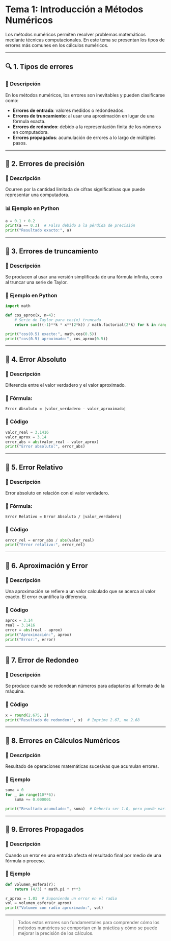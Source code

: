 
# Tema 1: Introducción a Métodos Numéricos

Los métodos numéricos permiten resolver problemas matemáticos mediante técnicas computacionales. En este tema se presentan los tipos de errores más comunes en los cálculos numéricos.

---

## 🔍 1. Tipos de errores

### 📌 Descripción
En los métodos numéricos, los errores son inevitables y pueden clasificarse como:
- **Errores de entrada**: valores medidos o redondeados.
- **Errores de truncamiento**: al usar una aproximación en lugar de una fórmula exacta.
- **Errores de redondeo**: debido a la representación finita de los números en computadora.
- **Errores propagados**: acumulación de errores a lo largo de múltiples pasos.

---

## 🧮 2. Errores de precisión

### 📌 Descripción
Ocurren por la cantidad limitada de cifras significativas que puede representar una computadora.

### 📊 Ejemplo en Python

```python
a = 0.1 + 0.2
print(a == 0.3)  # Falso debido a la pérdida de precisión
print("Resultado exacto:", a)
```

---

## 🧮 3. Errores de truncamiento

### 📌 Descripción
Se producen al usar una versión simplificada de una fórmula infinita, como al truncar una serie de Taylor.

### 🐍 Ejemplo en Python

```python
import math

def cos_aprox(x, n=4):
    # Serie de Taylor para cos(x) truncada
    return sum(((-1)**k * x**(2*k)) / math.factorial(2*k) for k in range(n))

print("cos(0.5) exacto:", math.cos(0.5))
print("cos(0.5) aproximado:", cos_aprox(0.5))
```

---

## 🧮 4. Error Absoluto

### 📌 Descripción
Diferencia entre el valor verdadero y el valor aproximado.

### 🧮 Fórmula:
```
Error Absoluto = |valor_verdadero - valor_aproximado|
```

### 🐍 Código

```python
valor_real = 3.1416
valor_aprox = 3.14
error_abs = abs(valor_real - valor_aprox)
print("Error absoluto:", error_abs)
```

---

## 🧮 5. Error Relativo

### 📌 Descripción
Error absoluto en relación con el valor verdadero.

### 🧮 Fórmula:
```
Error Relativo = Error Absoluto / |valor_verdadero|
```

### 🐍 Código

```python
error_rel = error_abs / abs(valor_real)
print("Error relativo:", error_rel)
```

---

## 🧮 6. Aproximación y Error

### 📌 Descripción
Una aproximación se refiere a un valor calculado que se acerca al valor exacto. El error cuantifica la diferencia.

### 🐍 Código

```python
aprox = 3.14
real = 3.1416
error = abs(real - aprox)
print("Aproximación:", aprox)
print("Error:", error)
```

---

## 🧮 7. Error de Redondeo

### 📌 Descripción
Se produce cuando se redondean números para adaptarlos al formato de la máquina.

### 🐍 Código

```python
x = round(2.675, 2)
print("Resultado de redondeo:", x)  # Imprime 2.67, no 2.68
```

---

## 🧮 8. Errores en Cálculos Numéricos

### 📌 Descripción
Resultado de operaciones matemáticas sucesivas que acumulan errores.

### 🐍 Ejemplo

```python
suma = 0
for _ in range(10**6):
    suma += 0.000001

print("Resultado acumulado:", suma)  # Debería ser 1.0, pero puede variar por errores acumulados
```

---

## 🧮 9. Errores Propagados

### 📌 Descripción
Cuando un error en una entrada afecta el resultado final por medio de una fórmula o proceso.

### 🐍 Ejemplo

```python
def volumen_esfera(r):
    return (4/3) * math.pi * r**3

r_aprox = 1.01  # Suponiendo un error en el radio
vol = volumen_esfera(r_aprox)
print("Volumen con radio aproximado:", vol)
```

---

> Todos estos errores son fundamentales para comprender cómo los métodos numéricos se comportan en la práctica y cómo se puede mejorar la precisión de los cálculos.
